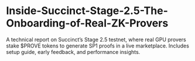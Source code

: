 # Inside-Succinct-Stage-2.5-The-Onboarding-of-Real-ZK-Provers
A technical report on Succinct’s Stage 2.5 testnet, where real GPU provers stake $PROVE tokens to generate SP1 proofs in a live marketplace. Includes setup guide, early feedback, and performance insights.
